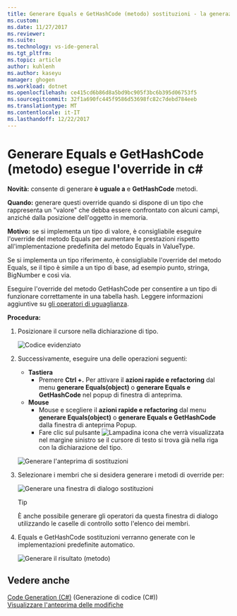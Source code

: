 ```yaml
---
title: Generare Equals e GetHashCode (metodo) sostituzioni - la generazione di codice (c#) | Documenti Microsoft
ms.custom: 
ms.date: 11/27/2017
ms.reviewer: 
ms.suite: 
ms.technology: vs-ide-general
ms.tgt_pltfrm: 
ms.topic: article
author: kuhlenh
ms.author: kaseyu
manager: ghogen
ms.workload: dotnet
ms.openlocfilehash: ce415cd6b86d8a5bd9bc905f3bc6b395d06753f5
ms.sourcegitcommit: 32f1a690fc445f9586d53698fc82c7debd784eeb
ms.translationtype: MT
ms.contentlocale: it-IT
ms.lasthandoff: 12/22/2017
---
```

# <a name="generate-equals-and-gethashcode-method-overrides-in-c"></a>Generare Equals e GetHashCode (metodo) esegue l'override in c# #

**Novità:** consente di generare **è uguale a** e **GetHashCode** metodi.

**Quando:** generare questi override quando si dispone di un tipo che rappresenta un "valore" che debba essere confrontato con alcuni campi, anziché dalla posizione dell'oggetto in memoria.

**Motivo:** se si implementa un tipo di valore, è consigliabile eseguire l'override del metodo Equals per aumentare le prestazioni rispetto all'implementazione predefinita del metodo Equals in ValueType.

Se si implementa un tipo riferimento, è consigliabile l'override del metodo Equals, se il tipo è simile a un tipo di base, ad esempio punto, stringa, BigNumber e così via.

Eseguire l'override del metodo GetHashCode per consentire a un tipo di funzionare correttamente in una tabella hash. Leggere informazioni aggiuntive su [gli operatori di uguaglianza](/dotnet/standard/design-guidelines/equality-operators).

**Procedura:**

1. Posizionare il cursore nella dichiarazione di tipo.

   ![Codice evidenziato](media/overrides_highlight.png)

1. Successivamente, eseguire una delle operazioni seguenti:
   * **Tastiera**
     * Premere **Ctrl +.** Per attivare il **azioni rapide e refactoring** dal menu **generare Equals(object)** o **generare Equals e GetHashCode** nel popup di finestra di anteprima.
   * **Mouse**
     * Mouse e scegliere il **azioni rapide e refactoring** dal menu **generare Equals(object)** o **generare Equals e GetHashCode** dalla finestra di anteprima Popup.
     * Fare clic sul pulsante ![Lampadina](media/bulb.png) icona che verrà visualizzata nel margine sinistro se il cursore di testo si trova già nella riga con la dichiarazione del tipo.

   ![Generare l'anteprima di sostituzioni](media/overrides_preview.png)

1. Selezionare i membri che si desidera generare i metodi di override per:

    ![Generare una finestra di dialogo sostituzioni](media/overrides_dialog.png)

    > [!TIP]
    > È anche possibile generare gli operatori da questa finestra di dialogo utilizzando le caselle di controllo sotto l'elenco dei membri.

1. Equals e GetHashCode sostituzioni verranno generate con le implementazioni predefinite automatico.

   ![Generare il risultato (metodo)](media/overrides_result.png)

## <a name="see-also"></a>Vedere anche

[Code Generation (C#)](../code-generation-csharp.md) (Generazione di codice (C#))  
[Visualizzare l'anteprima delle modifiche](../../ide/preview-changes.md)
